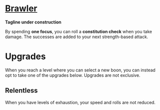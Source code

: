 # [Brawler](Brawler.md)
**Tagline under construction**

By spending **one focus**, you can roll a **constitution check** when you take damage. The successes are added to your next strength-based attack.

# Upgrades
When you reach a level where you can select a new boon, you can instead opt to take one of the upgrades below. Upgrades are not exclusive.

## Relentless
When you have levels of exhaustion, your speed and rolls are not reduced.